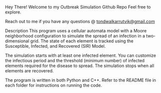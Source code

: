 Hey There! Welcome to my Outbreak Simulation Github Repo
Feel free to explore.

Reach out to me if you have any questions @ tondwalkarrutvik@gmail.com

Description
This program uses a cellular automata model with a Moore neighborhood configuration to simulate the spread of an infection in a two-dimensional grid.
The state of each element is tracked using the Susceptible, Infected, and Recovered (SIR) Model.

The simulation starts with at least one infected element.
You can customize the infectious period and the threshold (minimum number) of infected elements required for the disease to spread.
The simulation stops when all elements are recovered.

The program is written in both Python and C++.
Refer to the README file in each folder for instructions on running the code.
